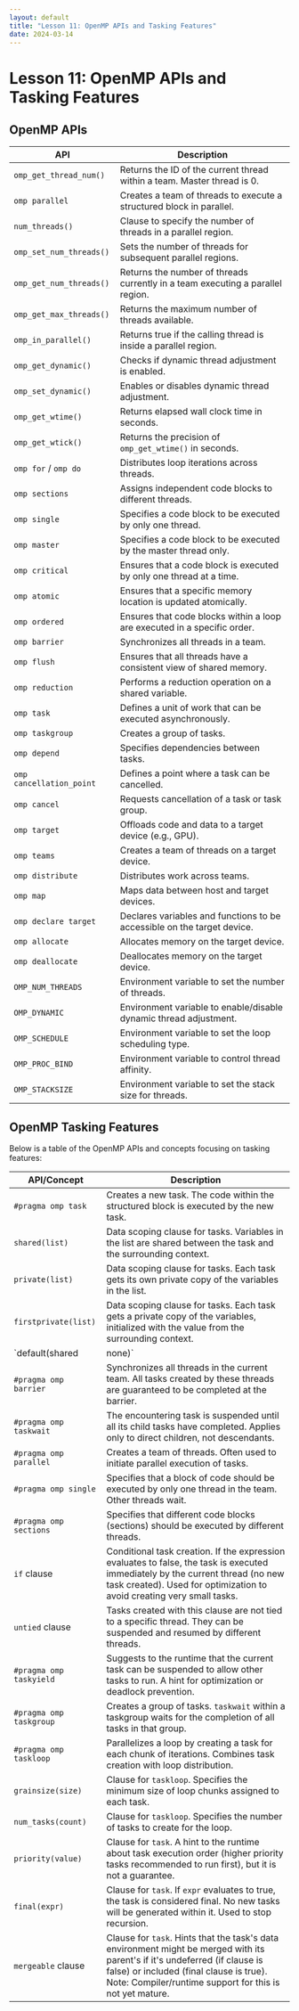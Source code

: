 ```yaml
---
layout: default
title: "Lesson 11: OpenMP APIs and Tasking Features"
date: 2024-03-14
---
```


# Lesson 11: OpenMP APIs and Tasking Features

## OpenMP APIs

| API                      | Description                                                                  |
|--------------------------|------------------------------------------------------------------------------|
| `omp_get_thread_num()`   | Returns the ID of the current thread within a team. Master thread is 0.       |
| `omp parallel`           | Creates a team of threads to execute a structured block in parallel.         |
| `num_threads()`          | Clause to specify the number of threads in a parallel region.                |
| `omp_set_num_threads()`  | Sets the number of threads for subsequent parallel regions.                  |
| `omp_get_num_threads()`  | Returns the number of threads currently in a team executing a parallel region.|
| `omp_get_max_threads()`  | Returns the maximum number of threads available.                           |
| `omp_in_parallel()`      | Returns true if the calling thread is inside a parallel region.              |
| `omp_get_dynamic()`      | Checks if dynamic thread adjustment is enabled.                            |
| `omp_set_dynamic()`      | Enables or disables dynamic thread adjustment.                              |
| `omp_get_wtime()`        | Returns elapsed wall clock time in seconds.                                |
| `omp_get_wtick()`        | Returns the precision of `omp_get_wtime()` in seconds.                       |
| `omp for` / `omp do`     | Distributes loop iterations across threads.                                |
| `omp sections`           | Assigns independent code blocks to different threads.                      |
| `omp single`             | Specifies a code block to be executed by only one thread.                    |
| `omp master`             | Specifies a code block to be executed by the master thread only.             |
| `omp critical`           | Ensures that a code block is executed by only one thread at a time.           |
| `omp atomic`             | Ensures that a specific memory location is updated atomically.              |
| `omp ordered`            | Ensures that code blocks within a loop are executed in a specific order.      |
| `omp barrier`            | Synchronizes all threads in a team.                                          |
| `omp flush`              | Ensures that all threads have a consistent view of shared memory.             |
| `omp reduction`          | Performs a reduction operation on a shared variable.                       |
| `omp task`               | Defines a unit of work that can be executed asynchronously.                  |
| `omp taskgroup`          | Creates a group of tasks.                                                    |
| `omp depend`             | Specifies dependencies between tasks.                                      |
| `omp cancellation_point` | Defines a point where a task can be cancelled.                              |
| `omp cancel`             | Requests cancellation of a task or task group.                             |
| `omp target`             | Offloads code and data to a target device (e.g., GPU).                       |
| `omp teams`              | Creates a team of threads on a target device.                                |
| `omp distribute`         | Distributes work across teams.                                               |
| `omp map`                | Maps data between host and target devices.                                   |
| `omp declare target`     | Declares variables and functions to be accessible on the target device.      |
| `omp allocate`           | Allocates memory on the target device.                                       |
| `omp deallocate`         | Deallocates memory on the target device.                                     |
| `OMP_NUM_THREADS`        | Environment variable to set the number of threads.                           |
| `OMP_DYNAMIC`            | Environment variable to enable/disable dynamic thread adjustment.            |
| `OMP_SCHEDULE`           | Environment variable to set the loop scheduling type.                        |
| `OMP_PROC_BIND`          | Environment variable to control thread affinity.                             |
| `OMP_STACKSIZE`          | Environment variable to set the stack size for threads.                      |

## OpenMP Tasking Features

Below is a table of the OpenMP APIs and concepts focusing on tasking features:

| API/Concept                     | Description                                                                                                                                                                                                                         |
|---------------------------------|-------------------------------------------------------------------------------------------------------------------------------------------------------------------------------------------------------------------------------------|
| `#pragma omp task`              | Creates a new task. The code within the structured block is executed by the new task.                                                                                                                                                 |
| `shared(list)`                  | Data scoping clause for tasks. Variables in the list are shared between the task and the surrounding context.                                                                                                                         |
| `private(list)`                 | Data scoping clause for tasks. Each task gets its own private copy of the variables in the list.                                                                                                                                        |
| `firstprivate(list)`            | Data scoping clause for tasks. Each task gets a private copy of the variables, initialized with the value from the surrounding context.                                                                                             |
| `default(shared|none)`          | Data scoping clause for tasks. Specifies the default data sharing attribute for variables within the task.                                                                                                                             |
| `#pragma omp barrier`           | Synchronizes all threads in the current team. All tasks created by these threads are guaranteed to be completed at the barrier.                                                                                                        |
| `#pragma omp taskwait`          | The encountering task is suspended until all its child tasks have completed. Applies only to direct children, not descendants.                                                                                                         |
| `#pragma omp parallel`          | Creates a team of threads. Often used to initiate parallel execution of tasks.                                                                                                                                                        |
| `#pragma omp single`            | Specifies that a block of code should be executed by only one thread in the team. Other threads wait.                                                                                                                                   |
| `#pragma omp sections`          | Specifies that different code blocks (sections) should be executed by different threads.                                                                                                                                             |
| `if` clause                     | Conditional task creation. If the expression evaluates to false, the task is executed immediately by the current thread (no new task created). Used for optimization to avoid creating very small tasks.                           |
| `untied` clause                 | Tasks created with this clause are not tied to a specific thread. They can be suspended and resumed by different threads.                                                                                                             |
| `#pragma omp taskyield`         | Suggests to the runtime that the current task can be suspended to allow other tasks to run. A hint for optimization or deadlock prevention.                                                                                              |
| `#pragma omp taskgroup`         | Creates a group of tasks. `taskwait` within a taskgroup waits for the completion of all tasks in that group.                                                                                                                            |
| `#pragma omp taskloop`          | Parallelizes a loop by creating a task for each chunk of iterations. Combines task creation with loop distribution.                                                                                                                       |
| `grainsize(size)`               | Clause for `taskloop`. Specifies the minimum size of loop chunks assigned to each task.                                                                                                                                                |
| `num_tasks(count)`              | Clause for `taskloop`. Specifies the number of tasks to create for the loop.                                                                                                                                                           |
| `priority(value)`               | Clause for `task`. A hint to the runtime about task execution order (higher priority tasks recommended to run first), but it is not a guarantee.                                                                                       |
| `final(expr)`                   | Clause for `task`. If `expr` evaluates to true, the task is considered final. No new tasks will be generated within it. Used to stop recursion.                                                                                      |
| `mergeable` clause              | Clause for `task`. Hints that the task's data environment might be merged with its parent's if it's undeferred (if clause is false) or included (final clause is true). Note: Compiler/runtime support for this is not yet mature. |
